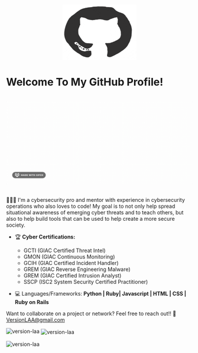 <div align="center">
<img src="/giphy.png" alt="GitHub Logo" width="200" height="150" />
</div>

# Welcome To My GitHub Profile!

<br/>
<div align="center">
<img src="/name.gif" alt="LatoyaA Typer" />
</div>
<br/>

👩🏽‍💻 I'm a cybersecurity pro and mentor with experience in cybersecurity operations who also loves to code! My goal is to not only help spread situational awareness of emerging cyber threats and to teach others, but also to help build tools that can be used to help create a more secure society. 


- 🏆 **Cyber Certifications:**
  * GCTI (GIAC Certified Threat Intel)
  * GMON (GIAC Continuous Monitoring)
  * GCIH (GIAC Certified Incident Handler)
  * GREM (GIAC Reverse Engineering Malware)
  * GREM (GIAC Certified Intrusion Analyst)
  * SSCP (ISC2 System Security Certified Practitioner)

 - 💻 Languages/Frameworks: **Python | Ruby| Javascript | HTML | CSS | Ruby on Rails**
  


Want to collaborate on a project or network? Feel free to reach out!! 📧 VersionLAA@gmail.com

<p><img align="left" src="https://github-readme-stats.vercel.app/api/top-langs?username=version-laa&hide_progress=true&show_icons=true&locale=en&layout=compact" alt="version-laa" /></p>

<p>&nbsp;<img align="center" src="https://github-readme-stats.vercel.app/api?username=version-laa&show_icons=true&locale=en" alt="version-laa" /></p>

<p><img align="center" src="https://github-readme-streak-stats.herokuapp.com/?user=version-laa&" alt="version-laa" /></p>
